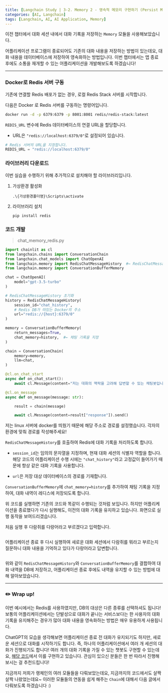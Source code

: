 ```yaml
---
title: [Langchain Study | 3-2. Memory 2 - 영속적 메모리 구현하기 (Persist Memory)]
categories: [AI, Langchain]
tags: [Langchain, AI, AI Application, Memory]		
---
```



이전 챕터에서 대화 세션 내에서 대화 기록을 저장하는 `Memory` 모듈을 사용해보았습니다. 

어플리케이션 프로그램이 종료되어도 기존의 대화 내용을 저장하는 방법이 있는데요, 대화 내용을 데이터베이스에 저장하여 영속화하는 방법입니다. 이번 챕터에서는 앱 종료 후에도 소통을 재개할 수 있는 어플리케이션을 개발해보도록 하겠습니다!

---

### Docker로 Redis 서버 구동

기존에 연결할 Redis 배포가 없는 경우, 로컬 Redis Stack 서버를 시작합니다.

다음은 Docker 로 Redis 서버를 구동하는 명령어입니다.

```bash
docker run -d -p 6379:6379 -p 8001:8001 redis/redis-stack:latest
```

`REDIS_URL` 변수에 Redis 데이터베이스의 연결 URL을 할당합니다.

- URL은 `"redis://localhost:6379/0"`로 설정되어 있습니다.

```python
# Redis 서버의 URL을 지정합니다.
REDIS_URL = "redis://localhost:6379/0"
```

### 라이브러리 다운로드

이번 실습을 수행하기 위해 추가적으로 설치해야 할 라이브러리입니다.

1. 가상환경 활성화
   
   ```shell
   .\{가상환경폴더명}\Scripts\activate
   ```

2. 라이브러리 설치
   
   ```shell
   pip install redis
   ```

### 코드 개발

> chat_memory_redis.py

```python
import chainlit as cl
from langchain.chains import ConversationChain
from langchain.chat_models import ChatOpenAI
from langchain.memory import RedisChatMessageHistory  #← RedisChatMessageHistory를 추가
from langchain.memory import ConversationBufferMemory

chat = ChatOpenAI(
    model="gpt-3.5-turbo"
)

# RedisChatMessageHistory 초기화
history = RedisChatMessageHistory(
    session_id="chat_history",
    # Redis DB가 떠있는 Docker의 주소
    url="redis://{host}:6379/0"
)

memory = ConversationBufferMemory(
    return_messages=True,
    chat_memory=history,  #← 채팅 기록을 지정
)

chain = ConversationChain(
    memory=memory,
    llm=chat,
)

@cl.on_chat_start
async def on_chat_start():
    await cl.Message(content="저는 대화의 맥락을 고려해 답변할 수 있는 채팅봇입니다. 메시지를 입력하세요.").send()

@cl.on_message
async def on_message(message: str):

    result = chain(message)

    await cl.Message(content=result["response"]).send()
```

저는 linux 서버에 docker를 띄웠기 때문에 해당 주소로 경로를 설정했습니다. 각자의 환경에 맞춰 경로를 작성해주세요!

`RedisChatMessageHistory`를 호출하여 Redis에 대화 기록을 처리하도록 합니다.

- `session_id`는 임의의 문자열을 지정하며, 현재 대화 세션의 식별자 역할을 합니다. 해당 코드의 어플리케이션 수행 시에는 `"chat_history"`라고 고정값이 들어가기 때문에 항상 같은 대화 기록을 사용합니다.

- `url`은 저장 대상 데이터베이스의 경로를 기재합니다.

`ConversationBufferMemory`에 `chat_memory=history`를 추가하여 채팅 기록을 지정하여, 대화 내역이 레디스에 저장되도록 합니다.



위 코드를 실행하면 기존의 코드와 똑같이 수행되는 것처럼 보입니다. 하지만 어플리케이션을 종료했다가 다시 실행해도, 이전의 대화 기록을 유지하고 있습니다. 화면으로 실행 동작을 보여드리겠습니다.

처음 실행 후 다람쥐를 다랑어라고 부르겠다고 입력합니다. 

<img src="uploads/02_Langchain모듈-03_Memory_2_persist_memory/2024-06-04-16-38-02-image.png" title="" alt="" data-align="left">

어플리케이션 종료 후 다시 실행하여 새로운 대화 세션에서 다람쥐를 뭐라고 부르는지 질문하니 대화 내용을 기억하고 있다가 다랑어라고 답변합니다.

<img src="uploads/02_Langchain모듈-03_Memory_2_persist_memory/2024-06-04-16-38-15-image.png" title="" alt="" data-align="left">

위와 같이 `RedisChatMessageHistory`와 `ConversationBufferMemory`를 결합하여 대화 내역을 DB에 저장하고, 어플리케이션 종료 후에도 내역을 유지할 수 있는 방법에 대해 알아보았습니다.

---

### ✏️ Wrap up!

이번 예시에서는 Redis를 사용하였지만, DB의 대상은 다른 종류를 선택하셔도 됩니다! 보통의 어플리케이션에서는 단발성으로 대화가 끝나는 서비스보다는 한 사용자의 대화 기록을 유지해주는 경우가 많아 대화 내용을 영속화하는 방법은 매우 유용하게 사용됩니다.

ChatGPT의 모습을 생각해보면 어플리케이션 종료 전 대화가 유지되기도 하지만, 새로운 세션으로 대화를 시작하기도 합니다. 즉, 하나의 어플리케이션에서 여러 개 세션의 대화가 진행되기도 합니다! 여러 개의 대화 기록을 가질 수 있는 챗봇도 구현할 수 있는데요, [해당 코드](https://github.com/wikibook/langchain/blob/master/04_memory/chat_memory_4.py)에서 이를 구현하고 있습니다. 관심이 있으신 분들은 한 번 따라서 진행해보시는 걸 추천드립니다!


지금까지 저희가 랭체인의 여러 모듈들을 다뤄보았는데요, 지금까지의 코드에서도 살짝 살짝 나왔었는데요~ 
이러한 모듈들의 연동을 쉽게 해주는 `Chain`에 대해서 다음 글에서 다뤄보도록 하겠습니다 :) 
